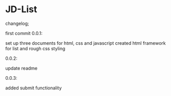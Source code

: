 # JD-List

changelog;

first commit 0.0.1:

set up three documents for html, css and javascript
created html framework for list and rough css styling

0.0.2:

update readme

0.0.3:

added submit functionality